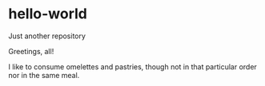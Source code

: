 # hello-world
Just another repository

Greetings, all!

I like to consume omelettes and pastries, though not in that particular order nor in the same meal.
